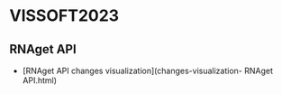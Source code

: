 # VISSOFT2023

## RNAget API
- [RNAget API changes visualization](changes-visualization- RNAget API.html)